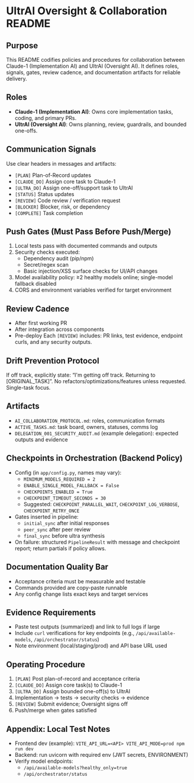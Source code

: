 # UltrAI Oversight & Collaboration README

## Purpose
This README codifies policies and procedures for collaboration between Claude-1 (Implementation AI) and UltrAI (Oversight AI). It defines roles, signals, gates, review cadence, and documentation artifacts for reliable delivery.

## Roles
- **Claude-1 (Implementation AI)**: Owns core implementation tasks, coding, and primary PRs.
- **UltrAI (Oversight AI)**: Owns planning, review, guardrails, and bounded one-offs.

## Communication Signals
Use clear headers in messages and artifacts:
- `[PLAN]` Plan-of-Record updates
- `[CLAUDE_DO]` Assign core task to Claude-1
- `[ULTRA_DO]` Assign one-off/support task to UltrAI
- `[STATUS]` Status updates
- `[REVIEW]` Code review / verification request
- `[BLOCKER]` Blocker, risk, or dependency
- `[COMPLETE]` Task completion

## Push Gates (Must Pass Before Push/Merge)
1. Local tests pass with documented commands and outputs
2. Security checks executed:
   - Dependency audit (pip/npm)
   - Secret/regex scan
   - Basic injection/XSS surface checks for UI/API changes
3. Model availability policy: ≥2 healthy models online; single-model fallback disabled
4. CORS and environment variables verified for target environment

## Review Cadence
- After first working PR
- After integration across components
- Pre-deploy
Each `[REVIEW]` includes: PR links, test evidence, endpoint curls, and any security outputs.

## Drift Prevention Protocol
If off track, explicitly state:
“I'm getting off track. Returning to [ORIGINAL_TASK]”.
No refactors/optimizations/features unless requested. Single-task focus.

## Artifacts
- `AI_COLLABORATION_PROTOCOL.md`: roles, communication formats
- `ACTIVE_TASKS.md`: task board, owners, statuses, comms log
- `DELEGATION_001_SECURITY_AUDIT.md` (example delegation): expected outputs and evidence

## Checkpoints in Orchestration (Backend Policy)
- Config (in `app/config.py`, names may vary):
  - `MINIMUM_MODELS_REQUIRED = 2`
  - `ENABLE_SINGLE_MODEL_FALLBACK = False`
  - `CHECKPOINTS_ENABLED = True`
  - `CHECKPOINT_TIMEOUT_SECONDS = 30`
  - Suggested: `CHECKPOINT_PARALLEL_WAIT`, `CHECKPOINT_LOG_VERBOSE`, `CHECKPOINT_RETRY_ONCE`
- Gates inserted in pipeline:
  - `initial_sync` after initial responses
  - `peer_sync` after peer review
  - `final_sync` before ultra synthesis
- On failure: structured `PipelineResult` with message and checkpoint report; return partials if policy allows.

## Documentation Quality Bar
- Acceptance criteria must be measurable and testable
- Commands provided are copy-paste runnable
- Any config change lists exact keys and target services

## Evidence Requirements
- Paste test outputs (summarized) and link to full logs if large
- Include `curl` verifications for key endpoints (e.g., `/api/available-models`, `/api/orchestrator/status`)
- Note environment (local/staging/prod) and API base URL used

## Operating Procedure
1. `[PLAN]` Post plan-of-record and acceptance criteria
2. `[CLAUDE_DO]` Assign core task(s) to Claude-1
3. `[ULTRA_DO]` Assign bounded one-off(s) to UltrAI
4. Implementation → tests → security checks → evidence
5. `[REVIEW]` Submit evidence; Oversight signs off
6. Push/merge when gates satisfied

## Appendix: Local Test Notes
- Frontend dev (example): `VITE_API_URL=<API> VITE_API_MODE=prod npm run dev`
- Backend: run uvicorn with required env (JWT secrets, ENVIRONMENT)
- Verify model endpoints:
  - `/api/available-models?healthy_only=true`
  - `/api/orchestrator/status`

